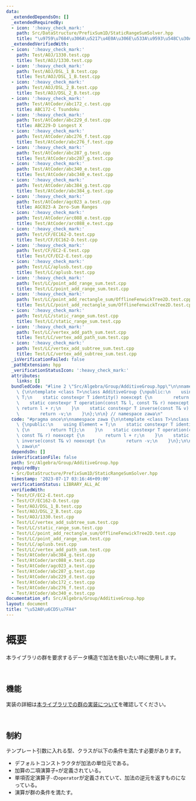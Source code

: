 ```yaml
---
data:
  _extendedDependsOn: []
  _extendedRequiredBy:
  - icon: ':heavy_check_mark:'
    path: Src/DataStructure/PrefixSum1D/StaticRangeSumSolver.hpp
    title: "\u9759\u7684\u306A\u5217\u4E0A\u306E\u533A\u9593\u548C\u30AF\u30A8\u30EA"
  _extendedVerifiedWith:
  - icon: ':heavy_check_mark:'
    path: Test/AOJ/1330.test.cpp
    title: Test/AOJ/1330.test.cpp
  - icon: ':heavy_check_mark:'
    path: Test/AOJ/DSL_1_B.test.cpp
    title: Test/AOJ/DSL_1_B.test.cpp
  - icon: ':heavy_check_mark:'
    path: Test/AOJ/DSL_2_B.test.cpp
    title: Test/AOJ/DSL_2_B.test.cpp
  - icon: ':heavy_check_mark:'
    path: Test/AtCoder/abc172_c.test.cpp
    title: ABC172-C Tsundoku
  - icon: ':heavy_check_mark:'
    path: Test/AtCoder/abc229_d.test.cpp
    title: ABC229-D Longest X
  - icon: ':heavy_check_mark:'
    path: Test/AtCoder/abc276_f.test.cpp
    title: Test/AtCoder/abc276_f.test.cpp
  - icon: ':heavy_check_mark:'
    path: Test/AtCoder/abc287_g.test.cpp
    title: Test/AtCoder/abc287_g.test.cpp
  - icon: ':heavy_check_mark:'
    path: Test/AtCoder/abc340_e.test.cpp
    title: Test/AtCoder/abc340_e.test.cpp
  - icon: ':heavy_check_mark:'
    path: Test/AtCoder/abc384_g.test.cpp
    title: Test/AtCoder/abc384_g.test.cpp
  - icon: ':heavy_check_mark:'
    path: Test/AtCoder/agc023_a.test.cpp
    title: AGC023-A Zero-Sum Ranges
  - icon: ':heavy_check_mark:'
    path: Test/AtCoder/arc088_e.test.cpp
    title: Test/AtCoder/arc088_e.test.cpp
  - icon: ':heavy_check_mark:'
    path: Test/CF/EC162-D.test.cpp
    title: Test/CF/EC162-D.test.cpp
  - icon: ':heavy_check_mark:'
    path: Test/CF/EC2-E.test.cpp
    title: Test/CF/EC2-E.test.cpp
  - icon: ':heavy_check_mark:'
    path: Test/LC/aplusb.test.cpp
    title: Test/LC/aplusb.test.cpp
  - icon: ':heavy_check_mark:'
    path: Test/LC/point_add_range_sum.test.cpp
    title: Test/LC/point_add_range_sum.test.cpp
  - icon: ':heavy_check_mark:'
    path: Test/LC/point_add_rectangle_sum/OfflineFenwickTree2D.test.cpp
    title: Test/LC/point_add_rectangle_sum/OfflineFenwickTree2D.test.cpp
  - icon: ':heavy_check_mark:'
    path: Test/LC/static_range_sum.test.cpp
    title: Test/LC/static_range_sum.test.cpp
  - icon: ':heavy_check_mark:'
    path: Test/LC/vertex_add_path_sum.test.cpp
    title: Test/LC/vertex_add_path_sum.test.cpp
  - icon: ':heavy_check_mark:'
    path: Test/LC/vertex_add_subtree_sum.test.cpp
    title: Test/LC/vertex_add_subtree_sum.test.cpp
  _isVerificationFailed: false
  _pathExtension: hpp
  _verificationStatusIcon: ':heavy_check_mark:'
  attributes:
    links: []
  bundledCode: "#line 2 \"Src/Algebra/Group/AdditiveGroup.hpp\"\n\nnamespace zawa\
    \ {\n\ntemplate <class T>\nclass AdditiveGroup {\npublic:\n    using Element =\
    \ T;\n    static constexpr T identity() noexcept {\n        return T{};\n    }\n\
    \    static constexpr T operation(const T& l, const T& r) noexcept {\n       \
    \ return l + r;\n    }\n    static constexpr T inverse(const T& v) noexcept {\n\
    \        return -v;\n    }\n};\n\n} // namespace zawa\n"
  code: "#pragma once\n\nnamespace zawa {\n\ntemplate <class T>\nclass AdditiveGroup\
    \ {\npublic:\n    using Element = T;\n    static constexpr T identity() noexcept\
    \ {\n        return T{};\n    }\n    static constexpr T operation(const T& l,\
    \ const T& r) noexcept {\n        return l + r;\n    }\n    static constexpr T\
    \ inverse(const T& v) noexcept {\n        return -v;\n    }\n};\n\n} // namespace\
    \ zawa\n"
  dependsOn: []
  isVerificationFile: false
  path: Src/Algebra/Group/AdditiveGroup.hpp
  requiredBy:
  - Src/DataStructure/PrefixSum1D/StaticRangeSumSolver.hpp
  timestamp: '2023-07-17 03:16:46+09:00'
  verificationStatus: LIBRARY_ALL_AC
  verifiedWith:
  - Test/CF/EC2-E.test.cpp
  - Test/CF/EC162-D.test.cpp
  - Test/AOJ/DSL_1_B.test.cpp
  - Test/AOJ/DSL_2_B.test.cpp
  - Test/AOJ/1330.test.cpp
  - Test/LC/vertex_add_subtree_sum.test.cpp
  - Test/LC/static_range_sum.test.cpp
  - Test/LC/point_add_rectangle_sum/OfflineFenwickTree2D.test.cpp
  - Test/LC/point_add_range_sum.test.cpp
  - Test/LC/aplusb.test.cpp
  - Test/LC/vertex_add_path_sum.test.cpp
  - Test/AtCoder/abc384_g.test.cpp
  - Test/AtCoder/arc088_e.test.cpp
  - Test/AtCoder/agc023_a.test.cpp
  - Test/AtCoder/abc287_g.test.cpp
  - Test/AtCoder/abc229_d.test.cpp
  - Test/AtCoder/abc172_c.test.cpp
  - Test/AtCoder/abc276_f.test.cpp
  - Test/AtCoder/abc340_e.test.cpp
documentation_of: Src/Algebra/Group/AdditiveGroup.hpp
layout: document
title: "\u52A0\u6CD5\u7FA4"
---
```


# 概要

本ライブラリの群を要求するデータ構造で加法を扱いたい時に使用します。

<br />

## 機能

実装の詳細は[本ライブラリでの群の実装について](https://zawa-tin.github.io/cp-documentation/Docs/Appendix/Group.html)を確認してください。

<br />

## 制約

テンプレート引数に入れる型、クラスが以下の条件を満たす必要があります。
- デフォルトコンストラクタが加法の単位元である。
- 加算の二項演算子`+`が定義されている。
- 単項否定演算子`-`の`operator`が定義されていて、加法の逆元を返すものになっている。
- 演算が群の条件を満たす。
